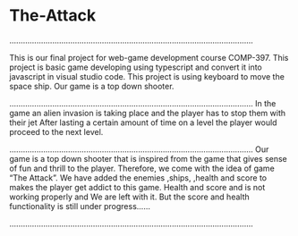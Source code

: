# The-Attack
............................................................................................................

This is our final project for web-game development course COMP-397.
This project is basic game developing using typescript and convert it into javascript in visual studio code. 
This project is using keyboard to move the space ship.
Our game is a top down shooter.

............................................................................................................
In the game an alien invasion is taking place and the player has to stop them with their jet
After lasting a certain amount of time on a level the player would proceed to the next level.

............................................................................................................
Our game is a top down shooter that is inspired from the game that gives sense of fun and thrill to the player. Therefore, we come with the idea of game “The Attack”.
We have added the enemies ,ships, ,health and score to makes the player get addict to this game.
Health and score and is not working properly and We are left with it.
But the score and health functionality is still under progress......

............................................................................................................
